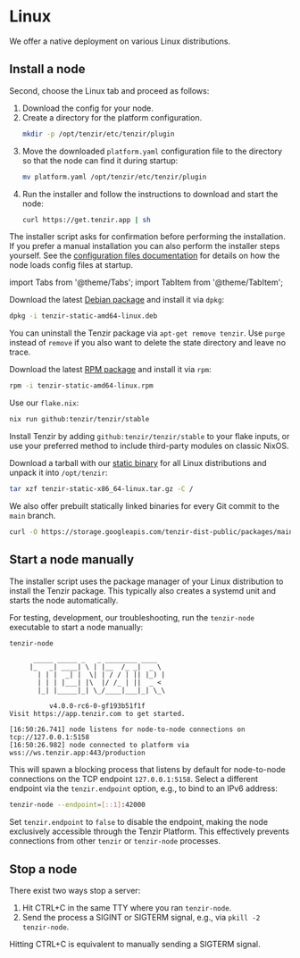# Linux

We offer a native deployment on various Linux distributions.

## Install a node

Second, choose the Linux tab and proceed as follows:

1. Download the config for your node.
1. Create a directory for the platform configuration.
   ```bash
   mkdir -p /opt/tenzir/etc/tenzir/plugin
   ```
1. Move the downloaded `platform.yaml` configuration file to the directory so
   that the node can find it during startup:
   ```bash
   mv platform.yaml /opt/tenzir/etc/tenzir/plugin
   ```
1. Run the installer and follow the instructions to download and start the node:
   ```bash
   curl https://get.tenzir.app | sh
   ```

The installer script asks for confirmation before performing the installation.
If you prefer a manual installation you can also perform the installer steps
yourself. See the [configuration files
documentation](../../configuration.md#configuration-files) for details on how
the node loads config files at startup.

import Tabs from '@theme/Tabs';
import TabItem from '@theme/TabItem';

<Tabs>
<TabItem value="debian" label="Debian">

Download the latest [Debian package][tenzir-debian-package] and install it via
`dpkg`:

```bash
dpkg -i tenzir-static-amd64-linux.deb
```

You can uninstall the Tenzir package via `apt-get remove tenzir`. Use `purge`
instead of `remove` if you also want to delete the state directory and leave no
trace.

[tenzir-debian-package]: https://github.com/tenzir/tenzir/releases/latest/download/tenzir-static-amd64-linux.deb

</TabItem>
<TabItem value="rpm_based" label="RPM-based (RedHat, OpenSUSE, Fedora)">

Download the latest [RPM package][tenzir-rpm-package] and install it via
`rpm`:

```bash
rpm -i tenzir-static-amd64-linux.rpm
```

[tenzir-rpm-package]: https://github.com/tenzir/tenzir/releases/latest/download/tenzir-static-amd64-linux.rpm

</TabItem>
<TabItem value="nix" label="Nix">

Use our `flake.nix`:

```bash
nix run github:tenzir/tenzir/stable
```

Install Tenzir by adding `github:tenzir/tenzir/stable` to your flake inputs, or
use your preferred method to include third-party modules on classic NixOS.

</TabItem>
<TabItem value="any" label="Any">

Download a tarball with our [static binary][tenzir-tarball] for all Linux
distributions and unpack it into `/opt/tenzir`:

```bash
tar xzf tenzir-static-x86_64-linux.tar.gz -C /
```

[tenzir-tarball]: https://github.com/tenzir/tenzir/releases/latest/download/tenzir-static-x86_64-linux.tar.gz

We also offer prebuilt statically linked binaries for every Git commit to the
`main` branch.

```bash
curl -O https://storage.googleapis.com/tenzir-dist-public/packages/main/tarball/tenzir-static-main.gz
```

</TabItem>
</Tabs>

## Start a node manually

The installer script uses the package manager of your Linux distribution to
install the Tenzir package. This typically also creates a systemd unit and
starts the node automatically.

For testing, development, our troubleshooting, run the `tenzir-node` executable
to start a node manually:

```bash
tenzir-node
```

```
      _____ _____ _   _ ________ ____
     |_   _| ____| \ | |__  /_ _|  _ \
       | | |  _| |  \| | / / | || |_) |
       | | | |___| |\  |/ /_ | ||  _ <
       |_| |_____|_| \_/____|___|_| \_\

          v4.0.0-rc6-0-gf193b51f1f
Visit https://app.tenzir.com to get started.

[16:50:26.741] node listens for node-to-node connections on tcp://127.0.0.1:5158
[16:50:26.982] node connected to platform via wss://ws.tenzir.app:443/production
```

This will spawn a blocking process that listens by default for node-to-node
connections on the TCP endpoint `127.0.0.1:5158`. Select a different endpoint
via the `tenzir.endpoint` option, e.g., to bind to an IPv6 address:

```bash
tenzir-node --endpoint=[::1]:42000
```

Set `tenzir.endpoint` to `false` to disable the endpoint, making the node
exclusively accessible through the Tenzir Platform. This effectively prevents
connections from other `tenzir` or `tenzir-node` processes.

## Stop a node

There exist two ways stop a server:

1. Hit CTRL+C in the same TTY where you ran `tenzir-node`.
2. Send the process a SIGINT or SIGTERM signal, e.g., via
   `pkill -2 tenzir-node`.

Hitting CTRL+C is equivalent to manually sending a SIGTERM signal.
